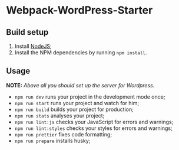# **Webpack-WordPress-Starter**

## Build setup

1. Install [NodeJS](https://nodejs.org/en/);
2. Install the NPM dependencies by running `npm install`.

## Usage

**NOTE:** _Above all you should set up the server for Wordpress._

-   `npm run dev` runs your project in the development mode once;
-   `npm run start` runs your project and watch for him;
-   `npm run build` builds your project for production;
-   `npm run stats` analyses your project;
-   `npm run lint:js` checks your JavaScript for errors and warnings;
-   `npm run lint:styles` checks your styles for errors and warnings;
-   `npm run prettier` fixes code formatting;
-   `npm run prepare` installs husky;
